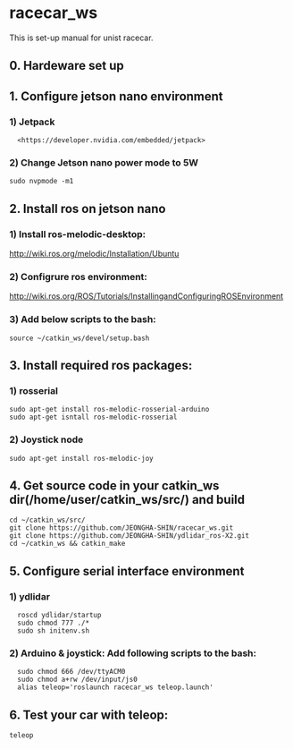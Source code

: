 # racecar_ws
This is set-up manual for unist racecar.  

## 0. Hardeware set up


## 1. Configure jetson nano environment
### 1) Jetpack
      <https://developer.nvidia.com/embedded/jetpack>
### 2) Change Jetson nano power mode to 5W
    sudo nvpmode -m1

## 2. Install ros on jetson nano
### 1) Install ros-melodic-desktop:
 <http://wiki.ros.org/melodic/Installation/Ubuntu>

### 2) Configrure ros environment:  
  <http://wiki.ros.org/ROS/Tutorials/InstallingandConfiguringROSEnvironment>

### 3) Add below scripts to the bash:
    source ~/catkin_ws/devel/setup.bash


## 3. Install required ros packages:
### 1) rosserial
    sudo apt-get install ros-melodic-rosserial-arduino
    sudo apt-get isntall ros-melodic-rosserial
### 2) Joystick node
    sudo apt-get install ros-melodic-joy


## 4. Get source code in your catkin_ws dir(/home/user/catkin_ws/src/) and build
    cd ~/catkin_ws/src/
    git clone https://github.com/JEONGHA-SHIN/racecar_ws.git
    git clone https://github.com/JEONGHA-SHIN/ydlidar_ros-X2.git
    cd ~/catkin_ws && catkin_make


## 5. Configure serial interface environment
### 1) ydlidar
      roscd ydlidar/startup
      sudo chmod 777 ./*
      sudo sh initenv.sh
### 2) Arduino & joystick: Add following scripts to the bash:
      sudo chmod 666 /dev/ttyACM0
      sudo chmod a+rw /dev/input/js0
      alias teleop='roslaunch racecar_ws teleop.launch'
      
## 6. Test your car with teleop:
    teleop
      
    
    
    
    
      

      
      
